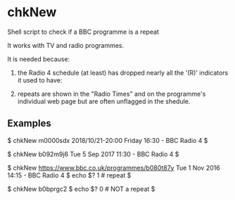 # chkNew
Shell script to check if a BBC programme is a repeat

It works with TV and radio programmes.

It is needed because:

1) the Radio 4 schedule (at least) has dropped nearly all the
'(R)' indicators it used to have:

2) repeats are shown in the "Radio Times" and on the programme's
individual web page but are often unflagged in the shedule.

Examples
--------

$ chkNew m0000sdx 2018/10/21-20:00
Friday 16:30 - BBC Radio 4
$

$ chkNew b092m9j6
Tue 5 Sep 2017 11:30 - BBC Radio 4
$

$ chkNew https://www.bbc.co.uk/programmes/b080t87y
Tue 1 Nov 2016 14:15 - BBC Radio 4
$ echo $?
1                         # repeat
$

$ chkNew b0bprgc2 
$ echo $?
0                         # NOT a repeat
$
